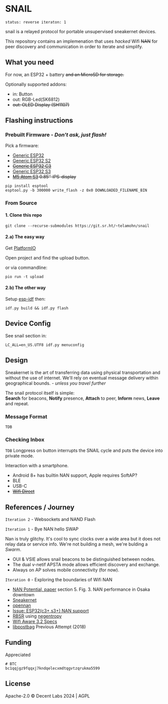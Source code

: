 # SNAIL
`status: reverse iteraton: 1`

snail is a relayed protocol for portable unsupervised sneakernet devices.

This repository contains an implemenation that uses _hacked_ Wifi ~~NAN~~ for peer discovery and communication
in order to iterate and simplify.

## What you need

For now, an ESP32 + battery ~~and an MicroSD for storage.~~

Optionally supported addons:
 - in: Button
 - out: RGB-Led(SK6812)
 - ~~out: OLED Display (SH1107)~~


## Flashing instructions

### Prebuilt Firmware _- Don't ask, just flash!_

Pick a firmware:

- [Generic ESP32](./releases/SNAIL-0.1.0-esp32.bin)
- [Generic ESP32 S2](./releases/SNAIL-0.1.0-esp32s3.bin)
- ~~[Generic ESP32 C3](./releases/SNAIL-0.1.0-esp32s3.bin)~~
- [Generic ESP32 S3](./releases/SNAIL-0.1.0-esp32s3.bin)
- ~~[M5 Atom S3](./releases/SNAIL-0.1.0-esp32s3-M5Atom.bin) 0.85'' IPS-display~~

```
pip install esptool
esptool.py -b 300000 write_flash -z 0x0 DOWNLOADED_FILENAME_BIN
```

### From Source

#### 1. Clone this repo

```
git clone --recurse-submodules https://git.sr.ht/~telamohn/snail
```

#### 2.a) The easy way

Get [PlatformIO](https://platformio.org/platformio-ide)

Open project and find the upload button.

or via commandline:

```
pio run -t upload
```

#### 2.b) The other way

Setup [esp-idf](https://github.com/espressif/esp-idf#developing-with-esp-idf) then:

```
idf.py build && idf.py flash
```
## Device Config

See snail section in:

```
LC_ALL=en_US.UTF8 idf.py menuconfig
```

## Design
Sneakernet is the art of transferring data using physical transportation and without the use of internet.
We'll rely on eventual message delivery within geographical bounds. _- unless you travel further_

The snail protocol itself is simple:  
**Search** for beacons, **Notify** presence, **Attach** to peer, **Inform** news, **Leave** and repeat.


### Message Format
`TDB`

### Checking Inbox
`TDB`
Longpress on button interrupts the SNAIL cycle and puts the device into private mode.

Interaction with a smartphone.
- Android 8+ has builtin NAN support, Apple requires SoftAP?
- BLE
- USB-C
- ~~[Wifi Direct](https://github.com/espressif/esp-idf/issues/6522#issuecomment-1878635833)~~

## References / Journey

`Iteration 2` - Websockets and NAND Flash


`Iteration 1` - Bye NAN hello SWAP

Nan is truly glitchy. It's cool to sync clocks over a wide area but
it does not relay data or service info.
We're not building a mesh, we're bulding a _Swarm_.

- OUI & VSIE allows snail beacons to be distinguished between nodes.
- The dual v-netif APSTA mode allows efficient discovery and exchange.
- Always on AP solves mobile connectivity (for now).


`Iteration 0` - Exploring the boundaries of Wifi NAN

- [NAN Potential, paper](https://core.ac.uk/download/pdf/41826471.pdf) section 5. Fig. 3. NAN performance in Osaka downtown
- [Sneakernet](https://en.wikipedia.org/wiki/Sneakernet)
- [opennan](https://github.com/seemoo-lab/opennan)
- [Issue: ESP32(c3+,s3+) NAN support](https://github.com/espressif/esp-idf/issues/12987)
- [RBSR](https://github.com/AljoschaMeyer/master_thesis/blob/main/main.pdf) using [negentropy](https://github.com/hoytech/negentropy)
- [Wifi Aware 3.2 Specs](https://device.report/m/980bcb4db0863da46c502ee7c16a63f7606467778fe73fac7ffabcd3cfa5d207.pdf)
- [libpostbag](https://git.sr.ht/~telamohn/libpostbag) Previous Attempt (2018)
 <!-- [The Original Experiment, 1969](https://snap.stanford.edu/class/cs224w-readings/travers69smallworld.pdf) -->

## Funding

Appreciated

```
# BTC
bc1qqjgz9fqqxj7kndqelecxmdtqgvtzqrukma5599
```

## License

Apache-2.0 © Decent Labs 2024 | AGPL
